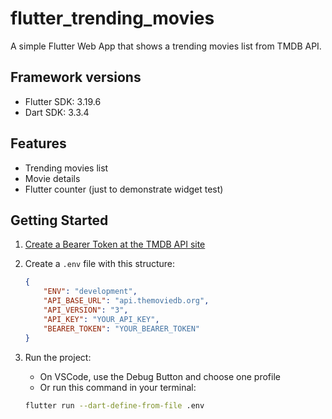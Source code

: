 # flutter_trending_movies

A simple Flutter Web App that shows a trending movies list from TMDB API.

## Framework versions

- Flutter SDK: 3.19.6
- Dart SDK: 3.3.4

## Features

- Trending movies list
- Movie details
- Flutter counter (just to demonstrate widget test)

## Getting Started

1. [Create a Bearer Token at the TMDB API site](https://www.themoviedb.org/settings/api)
2. Create a `.env` file with this structure:

    ```json
    {
        "ENV": "development",
        "API_BASE_URL": "api.themoviedb.org",
        "API_VERSION": "3",
        "API_KEY": "YOUR_API_KEY",
        "BEARER_TOKEN": "YOUR_BEARER_TOKEN"
    }
    ```

3. Run the project:
    - On VSCode, use the Debug Button and choose one profile
    - Or run this command in your terminal:
    
    ```sh
    flutter run --dart-define-from-file .env
    ```